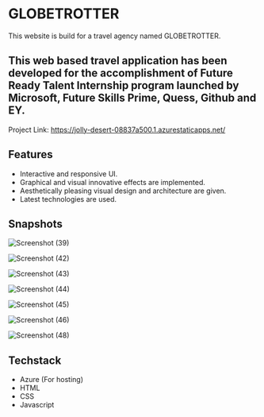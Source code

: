 # GLOBETROTTER
This website is build for a travel agency named GLOBETROTTER. 
## This web based travel application has been developed for the accomplishment of Future Ready Talent Internship program launched by Microsoft, Future Skills Prime, Quess, Github and EY.
Project Link: https://jolly-desert-08837a500.1.azurestaticapps.net/

## Features
- Interactive and responsive UI.
- Graphical and visual innovative effects are implemented.
- Aesthetically pleasing visual design and architecture are given.
- Latest technologies are used.

## Snapshots
![Screenshot (39)](https://user-images.githubusercontent.com/61285140/152784267-139f0efa-9387-41a5-9aca-c2ce4f26528a.png)

![Screenshot (42)](https://user-images.githubusercontent.com/61285140/152784396-10a66a28-6116-4efe-ac65-ad65f30fc633.png)

![Screenshot (43)](https://user-images.githubusercontent.com/61285140/152784451-ae4955f3-2246-4365-ad65-ab084a82dc5a.png)

![Screenshot (44)](https://user-images.githubusercontent.com/61285140/152784586-eaac4953-a542-4736-bcdd-6113b0556df4.png)

![Screenshot (45)](https://user-images.githubusercontent.com/61285140/152784628-b512a464-531f-40c3-b211-677caeba26b0.png)

![Screenshot (46)](https://user-images.githubusercontent.com/61285140/152784685-5e0af7c8-a33a-4b40-9bce-5787015657c9.png)

![Screenshot (48)](https://user-images.githubusercontent.com/61285140/152784709-b1f0b842-cf93-4538-9b99-d1c948dbf8f3.png)

## Techstack
- Azure (For hosting)
- HTML
- CSS
- Javascript
